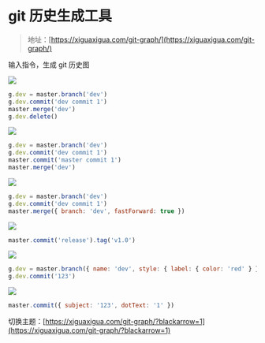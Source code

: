 # git 历史生成工具

> 地址：[https://xiguaxigua.com/git-graph/](https://xiguaxigua.com/git-graph/)

输入指令，生成 git 历史图

![](https://cdn.jsdelivr.net/npm/figure-bed@0.0.63/images/1.png)

```js
g.dev = master.branch('dev')
g.dev.commit('dev commit 1')
master.merge('dev')
g.dev.delete()
```

![](https://cdn.jsdelivr.net/npm/figure-bed@0.0.63/images/2.png)

```js
g.dev = master.branch('dev')
g.dev.commit('dev commit 1')
master.commit('master commit 1')
master.merge('dev')
```

![](https://cdn.jsdelivr.net/npm/figure-bed@0.0.63/images/3.png)

```js
g.dev = master.branch('dev')
g.dev.commit('dev commit 1')
master.merge({ branch: 'dev', fastForward: true })
```

![](https://cdn.jsdelivr.net/npm/figure-bed@0.0.63/images/4.png)

```js
master.commit('release').tag('v1.0')
```

![](https://cdn.jsdelivr.net/npm/figure-bed@0.0.63/images/5.png)

```js
g.dev = master.branch({ name: 'dev', style: { label: { color: 'red' } } })
g.dev.commit('123')
```

![](https://cdn.jsdelivr.net/npm/figure-bed@0.0.63/images/6.png)

```js
master.commit({ subject: '123', dotText: '1' })
```

切换主题：[https://xiguaxigua.com/git-graph/?blackarrow=1](https://xiguaxigua.com/git-graph/?blackarrow=1)